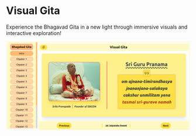 # Visual Gita


Experience the Bhagavad Gita in a new light through immersive visuals and interactive exploration!

![Visual Gita - Guru Pronam](https://github.com/Bidyutmaji/Visual-GIta/blob/development/src/images/bg-Intro-guru-pronam.png?raw=true)